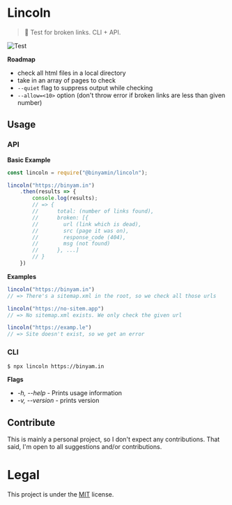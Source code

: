 # Lincoln
> 🎩 Test for broken links. CLI + API.

![Test](https://github.com/binyamin/lincoln/workflows/Test/badge.svg)

**Roadmap**
- check all html files in a local directory
- take in an array of pages to check
- `--quiet` flag to suppress output while checking
- `--allow=<10>` option (don't throw error if broken links are less than given number)

## Usage
### API
**Basic Example**
```js
const lincoln = require("@binyamin/lincoln");

lincoln("https://binyam.in")
    .then(results => {
        console.log(results);
        // => {
        //      total: (number of links found),
        //      broken: [{
        //        url (link which is dead),
        //        src (page it was on),
        //        response_code (404),
        //        msg (not found)
        //      }, ...]
        // }
    })
```

**Examples**
```js
lincoln("https://binyam.in")
// => There's a sitemap.xml in the root, so we check all those urls

lincoln("https://no-sitem.app")
// => No sitemap.xml exists. We only check the given url

lincoln("https://examp.le")
// => Site doesn't exist, so we get an error
```

### CLI
```console
$ npx lincoln https://binyam.in
```

**Flags**
- *-h, --help* - Prints usage information
- *-v, --version* - prints version

## Contribute
This is mainly a personal project, so I don't expect any contributions. That said, I'm open to all suggestions and/or contributions.

# Legal
This project is under the [MIT](https://github.com/binyamin/lincoln/tree/master/LICENSE) license.
